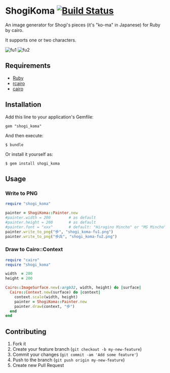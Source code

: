 # ShogiKoma [![Build Status](https://secure.travis-ci.org/myokoym/shogi_koma.png?branch=master)](http://travis-ci.org/myokoym/shogi_koma)

An image generator for Shogi's pieces (it's "ko-ma" in Japanese) for Ruby by cairo.

It supports one or two characters.

![fu1](http://myokoym.net/public/shogi_koma-fu1.png)
![fu2](http://myokoym.net/public/shogi_koma-fu2.png)

## Requirements

* [Ruby](https://www.ruby-lang.org/)
* [rcairo](https://github.com/rcairo/rcairo)
* [cairo](http://cairographics.org/)

## Installation

Add this line to your application's Gemfile:

    gem "shogi_koma"

And then execute:

    $ bundle

Or install it yourself as:

    $ gem install shogi_koma

## Usage

### Write to PNG

```ruby
require "shogi_koma"

painter = ShogiKoma::Painter.new
#painter.width = 200        # as default
#painter.height = 200       # as default
#painter.font = "xxx"       # default: "Hiragino Mincho" or "MS Mincho" or "Noto"
painter.write_to_png("歩", "shogi_koma-fu1.png")
painter.write_to_png("歩兵", "shogi_koma-fu2.png")
```

### Draw to Cairo::Context

```ruby
require "cairo"
require "shogi_koma"

width  = 200
height = 200

Cairo::ImageSurface.new(:argb32, width, height) do |surface|
  Cairo::Context.new(surface) do |context|
    context.scale(width, height)
    painter = ShogiKoma::Painter.new
    painter.draw(context, "歩")
  end
end
```

## Contributing

1. Fork it
2. Create your feature branch (`git checkout -b my-new-feature`)
3. Commit your changes (`git commit -am 'Add some feature'`)
4. Push to the branch (`git push origin my-new-feature`)
5. Create new Pull Request
